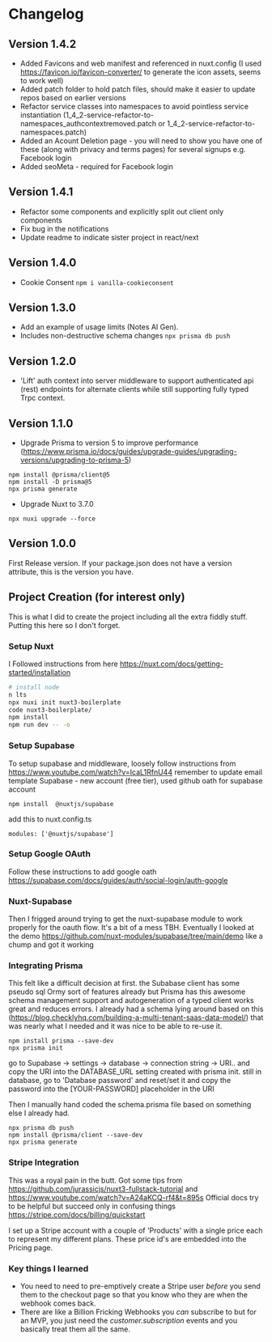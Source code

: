 # Changelog

## Version 1.4.2
- Added Favicons and web manifest and referenced in nuxt.config (I used https://favicon.io/favicon-converter/ to generate the icon assets, seems to work well)
- Added patch folder to hold patch files, should make it easier to update repos based on earlier versions
- Refactor service classes into namespaces to avoid pointless service instantiation (1_4_2-service-refactor-to-namespaces_authcontextremoved.patch or 1_4_2-service-refactor-to-namespaces.patch)
- Added an Acount Deletion page - you will need to show you have one of these (along with privacy and terms pages) for several signups e.g. Facebook login
- Added seoMeta - required for Facebook login

## Version 1.4.1

- Refactor some components and explicitly split out client only components
- Fix bug in the notifications
- Update readme to indicate sister project in react/next

## Version 1.4.0

- Cookie Consent
  `npm i vanilla-cookieconsent`

## Version 1.3.0

- Add an example of usage limits (Notes AI Gen).
- Includes non-destructive schema changes
  `npx prisma db push`

## Version 1.2.0

- 'Lift' auth context into server middleware to support authenticated api (rest) endpoints for alternate clients while still supporting fully typed Trpc context.

## Version 1.1.0

- Upgrade Prisma to version 5 to improve performance (https://www.prisma.io/docs/guides/upgrade-guides/upgrading-versions/upgrading-to-prisma-5)

```
npm install @prisma/client@5
npm install -D prisma@5
npx prisma generate
```

- Upgrade Nuxt to 3.7.0

```
npx nuxi upgrade --force
```

## Version 1.0.0

First Release version. If your package.json does not have a version attribute, this is the version you have.

## Project Creation (for interest only)

This is what I did to create the project including all the extra fiddly stuff. Putting this here so I don't forget.

### Setup Nuxt

I Followed instructions from here https://nuxt.com/docs/getting-started/installation

```bash
# install node
n lts
npx nuxi init nuxt3-boilerplate
code nuxt3-boilerplate/
npm install
npm run dev -- -o
```

### Setup Supabase

To setup supabase and middleware, loosely follow instructions from https://www.youtube.com/watch?v=IcaL1RfnU44
remember to update email template
Supabase - new account (free tier), used github oath for supabase account

```
npm install  @nuxtjs/supabase
```

add this to nuxt.config.ts

```
modules: ['@nuxtjs/supabase']
```

### Setup Google OAuth

Follow these instructions to add google oath https://supabase.com/docs/guides/auth/social-login/auth-google

### Nuxt-Supabase

Then I frigged around trying to get the nuxt-supabase module to work properly for the oauth flow. It's a bit of a mess TBH. Eventually I looked at the demo https://github.com/nuxt-modules/supabase/tree/main/demo like a chump and got it working

### Integrating Prisma

This felt like a difficult decision at first. the Subabase client has some pseudo sql Ormy sort of features already
but Prisma has this awesome schema management support and autogeneration of a typed client works great and reduces errors.
I already had a schema lying around based on this (https://blog.checklyhq.com/building-a-multi-tenant-saas-data-model/) that was nearly what I needed and it was nice to be able to re-use it.

```
npm install prisma --save-dev
npx prisma init
```

go to Supabase -> settings -> database -> connection string -> URI.. and copy the URI into the
DATABASE_URL setting created with prisma init.
still in database, go to 'Database password' and reset/set it and copy the password into the [YOUR-PASSWORD] placeholder in the URI

Then I manually hand coded the schema.prisma file based on something else I already had.

```
npx prisma db push
npm install @prisma/client --save-dev
npx prisma generate
```

### Stripe Integration

This was a royal pain in the butt. Got some tips from https://github.com/jurassicjs/nuxt3-fullstack-tutorial and https://www.youtube.com/watch?v=A24aKCQ-rf4&t=895s Official docs try to be helpful but succeed only in confusing things https://stripe.com/docs/billing/quickstart

I set up a Stripe account with a couple of 'Products' with a single price each to represent my different plans. These price id's are embedded into the Pricing page.

### Key things I learned

- You need to need to pre-emptively create a Stripe user _before_ you send them to the checkout page so that you know who they are when the webhook comes back.
- There are like a Billion Fricking Webhooks you _can_ subscribe to but for an MVP, you just need the _customer.subscription_ events and you basically treat them all the same.
